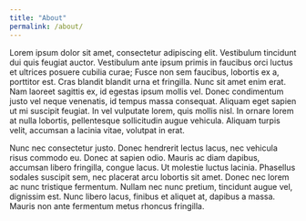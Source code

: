 ```yaml
---
title: "About"
permalink: /about/
---
```

Lorem ipsum dolor sit amet, consectetur adipiscing elit. Vestibulum tincidunt dui quis feugiat auctor. Vestibulum ante ipsum primis in faucibus orci luctus et ultrices posuere cubilia curae; Fusce non sem faucibus, lobortis ex a, porttitor est. Cras blandit blandit urna et fringilla. Nunc sit amet enim erat. Nam laoreet sagittis ex, id egestas ipsum mollis vel. Donec condimentum justo vel neque venenatis, id tempus massa consequat. Aliquam eget sapien ut mi suscipit feugiat. In vel vulputate lorem, quis mollis nisl. In ornare lorem at nulla lobortis, pellentesque sollicitudin augue vehicula. Aliquam turpis velit, accumsan a lacinia vitae, volutpat in erat.

Nunc nec consectetur justo. Donec hendrerit lectus lacus, nec vehicula risus commodo eu. Donec at sapien odio. Mauris ac diam dapibus, accumsan libero fringilla, congue lacus. Ut molestie luctus lacinia. Phasellus sodales suscipit sem, nec placerat arcu lobortis sit amet. Donec nec lorem ac nunc tristique fermentum. Nullam nec nunc pretium, tincidunt augue vel, dignissim est. Nunc libero lacus, finibus et aliquet at, dapibus a massa. Mauris non ante fermentum metus rhoncus fringilla.
